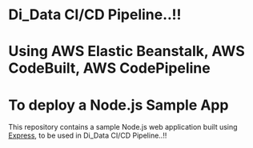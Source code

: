 # Di_Data CI/CD Pipeline..!!
# Using AWS Elastic Beanstalk, AWS CodeBuilt, AWS CodePipeline
# To deploy a Node.js Sample App

This repository contains a sample Node.js web application built using [Express](https://expressjs.com/), to be used in Di_Data CI/CD Pipeline..!!



